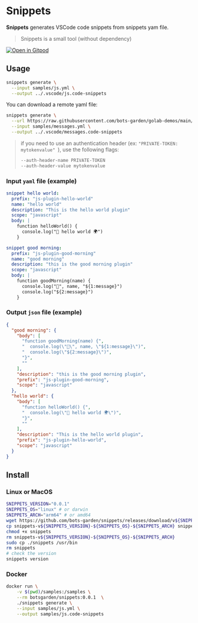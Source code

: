 # Snippets

**Snippets** generates VSCode code snippets from snippets yam file.

> Snippets is a small tool (without dependency)

[![Open in Gitpod](https://gitpod.io/button/open-in-gitpod.svg)](https://gitpod.io/#https://github.com/bots-garden/snippets)


## Usage

```bash
snippets generate \
  --input samples/js.yml \
  --output ../.vscode/js.code-snippets 
```

You can download a remote yaml file:
```bash
snippets generate \
  --url https://raw.githubusercontent.com/bots-garden/golab-demos/main/snippets-demo/messages.yml \
  --input samples/messages.yml \
  --output ../.vscode/messages.code-snippets 
```
> if you need to use an authentication header (ex: `"PRIVATE-TOKEN: mytokenvalue"
`), use the following flags:
> ```bash
> --auth-header-name PRIVATE-TOKEN
> --auth-header-value mytokenvalue
> ``` 

### Input `yaml` file (example)

```yaml
snippet hello world:
  prefix: "js-plugin-hello-world"
  name: "hello world"
  description: "This is the hello world plugin"
  scope: "javascript"
  body: |
    function helloWorld() {
      console.log("👋 hello world 🌍")
    }

snippet good morning:
  prefix: "js-plugin-good-morning"
  name: "good morning"
  description: "this is the good morning plugin"
  scope: "javascript"
  body: |
    function goodMorning(name) {
      console.log("👋", name, "${1:message}")
      console.log("${2:message}")
    }

```

### Output `json` file (example)

```json
{
  "good morning": {
    "body": [
      "function goodMorning(name) {",
      "  console.log(\"👋\", name, \"${1:message}\")",
      "  console.log(\"${2:message}\")",
      "}",
      ""
    ],
    "description": "this is the good morning plugin",
    "prefix": "js-plugin-good-morning",
    "scope": "javascript"
  },
  "hello world": {
    "body": [
      "function helloWorld() {",
      "  console.log(\"👋 hello world 🌍\")",
      "}",
      ""
    ],
    "description": "This is the hello world plugin",
    "prefix": "js-plugin-hello-world",
    "scope": "javascript"
  }
}
```

## Install

### Linux or MacOS

```bash
SNIPPETS_VERSION="0.0.1"
SNIPPETS_OS="linux" # or darwin
SNIPPETS_ARCH="arm64" # or amd64
wget https://github.com/bots-garden/snippets/releases/download/v${SNIPPETS_VERSION}/minism-v${SNIPPETS_VERSION}-${SNIPPETS_OS}-${SNIPPETS_ARCH}
cp snippets-v${SNIPPETS_VERSION}-${SNIPPETS_OS}-${SNIPPETS_ARCH} snippets
chmod +x snippets
rm snippets-v${SNIPPETS_VERSION}-${SNIPPETS_OS}-${SNIPPETS_ARCH}
sudo cp ./snippets /usr/bin
rm snippets
# check the version
snippets version
```

### Docker

```bash
docker run \
    -v $(pwd)/samples:/samples \
    --rm botsgarden/snippets:0.0.1  \
    ./snippets generate \
    --input samples/js.yml \
    --output samples/js.code-snippets 
```


